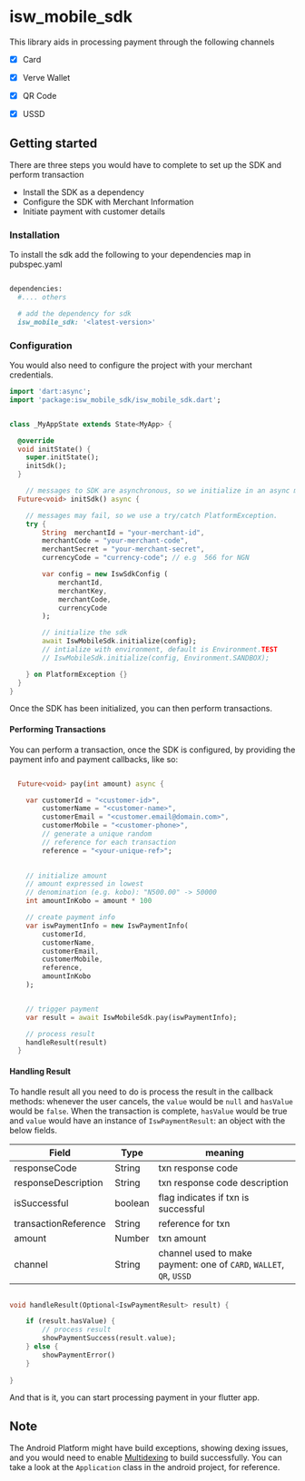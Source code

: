 # isw_mobile_sdk

This library aids in processing payment through the following channels
- [x] Card
- [x] Verve Wallet
- [x] QR Code
- [X] USSD


## Getting started

There are three steps you would have to complete to set up the SDK and perform transaction
 - Install the SDK as a dependency
 - Configure the SDK with Merchant Information
 - Initiate payment with customer details


### Installation
To install the sdk add the following to your dependencies map in pubspec.yaml 

```ruby

dependencies:
  #.... others

  # add the dependency for sdk
  isw_mobile_sdk: '<latest-version>'

```


### Configuration
You would also need to configure the project with your merchant credentials.

```dart
import 'dart:async';
import 'package:isw_mobile_sdk/isw_mobile_sdk.dart';


class _MyAppState extends State<MyApp> {

  @override
  void initState() {
    super.initState();
    initSdk();
  }

    // messages to SDK are asynchronous, so we initialize in an async method.
  Future<void> initSdk() async {

    // messages may fail, so we use a try/catch PlatformException.
    try {
        String  merchantId = "your-merchant-id",
        merchantCode = "your-merchant-code",
        merchantSecret = "your-merchant-secret",
        currencyCode = "currency-code"; // e.g  566 for NGN

        var config = new IswSdkConfig (
            merchantId, 
            merchantKey, 
            merchantCode, 
            currencyCode
        );

        // initialize the sdk
        await IswMobileSdk.initialize(config);
        // intialize with environment, default is Environment.TEST
        // IswMobileSdk.initialize(config, Environment.SANDBOX);

    } on PlatformException {}
  }
}

```

Once the SDK has been initialized, you can then perform transactions.



#### Performing Transactions
You can perform a transaction, once the SDK is configured, by providing the payment info and payment callbacks, like so:


```dart

  Future<void> pay(int amount) async {

    var customerId = "<customer-id>",
        customerName = "<customer-name>",
        customerEmail = "<customer.email@domain.com>",
        customerMobile = "<customer-phone>",
        // generate a unique random
        // reference for each transaction
        reference = "<your-unique-ref>";

    
    // initialize amount
    // amount expressed in lowest
    // denomination (e.g. kobo): "N500.00" -> 50000
    int amountInKobo = amount * 100

    // create payment info
    var iswPaymentInfo = new IswPaymentInfo(
        customerId, 
        customerName,
        customerEmail, 
        customerMobile, 
        reference, 
        amountInKobo
    );


    // trigger payment
    var result = await IswMobileSdk.pay(iswPaymentInfo);

    // process result
    handleResult(result)
  }
```


#### Handling Result
To handle result all you need to do is process the result in the callback methods: whenever the user cancels, the `value` would be `null` and `hasValue` would be `false`. When the transaction is complete, `hasValue` would be true and `value` would have an instance of `IswPaymentResult`: an object with the below fields.

| Field                 | Type          | meaning  |   
|-----------------------|---------------|----------|
| responseCode          | String        | txn response code  |
| responseDescription   | String        | txn response code description |
| isSuccessful          | boolean       | flag indicates if txn is successful  |
| transactionReference  | String        | reference for txn  |
| amount                | Number           | txn amount  |
| channel               | String| channel used to make payment: one of `CARD`, `WALLET`, `QR`, `USSD`  |


```dart

void handleResult(Optional<IswPaymentResult> result) {

    if (result.hasValue) {
        // process result
        showPaymentSuccess(result.value);
    } else { 
        showPaymentError()
    }
    
}

````

And that is it, you can start processing payment in your flutter app.

## Note
The Android Platform might have build exceptions, showing dexing issues, and you would need to enable [Multidexing](https://developer.android.com/studio/build/multidex) to build successfully. You can take a look at the `Application` class in the android project, for reference.


